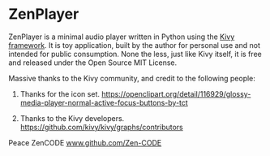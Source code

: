 # ZenPlayer


ZenPlayer is a minimal audio player written in Python using the [Kivy framework](http://www.kivy.org).
It is toy application, built by the author for personal use and not intended for public
consumption. None the less, just like Kivy itself, it is free and released under the
Open Source MIT License.

Massive thanks to the Kivy community, and credit to the following people:

1. Thanks for the icon set.
https://openclipart.org/detail/116929/glossy-media-player-normal-active-focus-buttons-by-tct

2. Thanks to the Kivy developers.
https://github.com/kivy/kivy/graphs/contributors

Peace
ZenCODE
www.github.com/Zen-CODE
